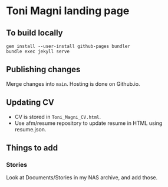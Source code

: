 # Toni Magni landing page

## To build locally

    gem install --user-install github-pages bundler
    bundle exec jekyll serve

## Publishing changes

Merge changes into `main`. Hosting is done on Github.io.

## Updating CV

* CV is stored in `Toni_Magni_CV.html`.
* Use afm/resume repository to update resume in HTML using resume.json.

## Things to add

### Stories

Look at Documents/Stories in my NAS archive, and add those.


